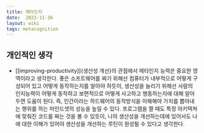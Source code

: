 ```yaml
---
title: 메타인지
date:  2023-11-16
layout: wiki
tags: metacognition
---
```


## 개인적인 생각

* [[improving-productivity]]{생산성 개선}의 관점에서 메타인지 능력은 중요한 영역이라고 생각한다. 좋은 소프트웨어를 짜기 위해선 컴퓨터가 내부적으로 어떻게 구성되어 있고 어떻게 동작하는지를 알아야 하듯이, 생산성을 늘리기 위해선 사람의 인지능력이 어떻게 동작하고 보편적으로 어떻게 사고하고 행동하는지에 대해 알아두면 도움이 된다. 즉, 인간이라는 하드웨어의 동작방식을 이해해야 가치를 뽑아내는 행위를 하는 마인드셋의 성능을 높일 수 있다. 프로그램을 짤 때도 특정 아키텍쳐에 맞춰진 코드를 짜는 것을 볼 수 있듯이, 나의 생산성을 개선하는데에 있어서도 나에 대한 이해가 있어야 생산성을 개선하는 루틴이 완성될 수 있다고 생각한다.
